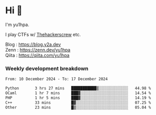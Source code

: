# Hi 👋

I'm yu1hpa.

I play CTFs w/ [Thehackerscrew](https://www.thehackerscrew.team/) etc.

Blog : https://blog.y2a.dev  
Zenn : https://zenn.dev/yu1hpa  
Qiita : https://qiita.com/yu1hpa  

### Weekly development breakdown

<!--START_SECTION:waka-->

```txt
From: 10 December 2024 - To: 17 December 2024

Python       3 hrs 27 mins   ███████████▒░░░░░░░░░░░░░   44.98 %
OCaml        1 hr 7 mins     ███▓░░░░░░░░░░░░░░░░░░░░░   14.54 %
PHP          1 hr 5 mins     ███▓░░░░░░░░░░░░░░░░░░░░░   14.19 %
C++          33 mins         █▓░░░░░░░░░░░░░░░░░░░░░░░   07.25 %
Other        23 mins         █▒░░░░░░░░░░░░░░░░░░░░░░░   05.04 %
```

<!--END_SECTION:waka-->

